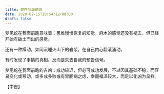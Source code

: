 ```yaml
---
title: 蛇在我面前跑
date: 2020-02-15T20:54:12+08:00
draft: false
---
```


梦见蛇在我面前跑意味着：思维慢慢恢复的知觉，麻木的感觉还没有褪去，但已经开始有破土而出的感觉。

还有一种躁动，如同沉睡火山下的岩浆，在自己内心翻滚涌动。

有时发现了事情的真相，反而是失去自我的预告信号。

梦见蛇在我面前跑的吉凶：成功较迟，但必可成功发展，不过因其基础不稳，而容易变化或移动，或多成多败或有胃肠病之虑，幸而福泽较大，而足以化凶为呈祥。

【中吉】